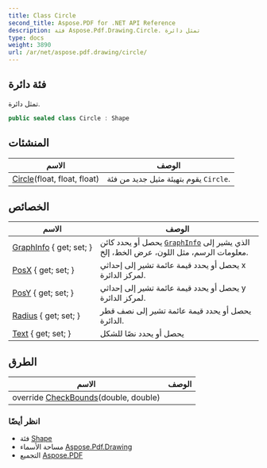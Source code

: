 ```yaml
---
title: Class Circle
second_title: Aspose.PDF for .NET API Reference
description: فئة Aspose.Pdf.Drawing.Circle. تمثل دائرة
type: docs
weight: 3890
url: /ar/net/aspose.pdf.drawing/circle/
---
```

## فئة دائرة

تمثل دائرة.

```csharp
public sealed class Circle : Shape
```

## المنشئات

| الاسم | الوصف |
| --- | --- |
| [Circle](circle/)(float, float, float) | يقوم بتهيئة مثيل جديد من فئة `Circle`. |

## الخصائص

| الاسم | الوصف |
| --- | --- |
| [GraphInfo](../../aspose.pdf.drawing/shape/graphinfo/) { get; set; } | يحصل أو يحدد كائن [`GraphInfo`](../shape/graphinfo/) الذي يشير إلى معلومات الرسم، مثل اللون، عرض الخط، إلخ. |
| [PosX](../../aspose.pdf.drawing/circle/posx/) { get; set; } | يحصل أو يحدد قيمة عائمة تشير إلى إحداثي x لمركز الدائرة. |
| [PosY](../../aspose.pdf.drawing/circle/posy/) { get; set; } | يحصل أو يحدد قيمة عائمة تشير إلى إحداثي y لمركز الدائرة. |
| [Radius](../../aspose.pdf.drawing/circle/radius/) { get; set; } | يحصل أو يحدد قيمة عائمة تشير إلى نصف قطر الدائرة. |
| [Text](../../aspose.pdf.drawing/shape/text/) { get; set; } | يحصل أو يحدد نصًا للشكل |

## الطرق

| الاسم | الوصف |
| --- | --- |
| override [CheckBounds](../../aspose.pdf.drawing/circle/checkbounds/)(double, double) |  |

### انظر أيضًا

* فئة [Shape](../shape/)
* مساحة الأسماء [Aspose.Pdf.Drawing](../../aspose.pdf.drawing/)
* التجميع [Aspose.PDF](../../)